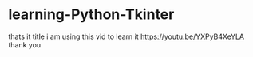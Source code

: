# learning-Python-Tkinter
thats it title i am using this  vid to learn it 
https://youtu.be/YXPyB4XeYLA
thank you
